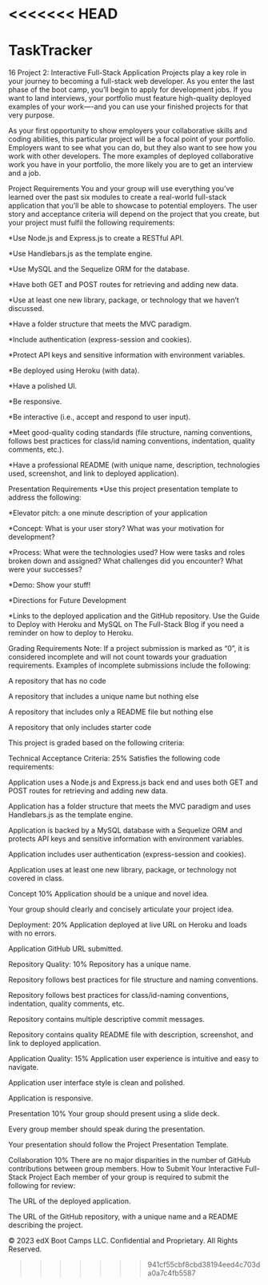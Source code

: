 <<<<<<< HEAD
=======
# TaskTracker

16 Project 2: Interactive Full-Stack Application
Projects play a key role in your journey to becoming a full-stack web developer. As you enter the last phase of the boot camp, you’ll begin to apply for development jobs. If you want to land interviews, your portfolio must feature high-quality deployed examples of your work—-and you can use your finished projects for that very purpose.

As your first opportunity to show employers your collaborative skills and coding abilities, this particular project will be a focal point of your portfolio. Employers want to see what you can do, but they also want to see how you work with other developers. The more examples of deployed collaborative work you have in your portfolio, the more likely you are to get an interview and a job.

Project Requirements
You and your group will use everything you’ve learned over the past six modules to create a real-world full-stack application that you’ll be able to showcase to potential employers. The user story and acceptance criteria will depend on the project that you create, but your project must fulfil the following requirements:

*Use Node.js and Express.js to create a RESTful API.

*Use Handlebars.js as the template engine.

*Use MySQL and the Sequelize ORM for the database.

*Have both GET and POST routes for retrieving and adding new data.

*Use at least one new library, package, or technology that we haven’t discussed.

*Have a folder structure that meets the MVC paradigm.

*Include authentication (express-session and cookies).

*Protect API keys and sensitive information with environment variables.

*Be deployed using Heroku (with data).

*Have a polished UI.

*Be responsive.

*Be interactive (i.e., accept and respond to user input).

*Meet good-quality coding standards (file structure, naming conventions, follows best practices for class/id naming conventions, indentation, quality comments, etc.).

*Have a professional README (with unique name, description, technologies used, screenshot, and link to deployed application).

Presentation Requirements
*Use this project presentation template to address the following:

*Elevator pitch: a one minute description of your application

*Concept: What is your user story? What was your motivation for development?

*Process: What were the technologies used? How were tasks and roles broken down and assigned? What challenges did you encounter? What were your successes?

*Demo: Show your stuff!

*Directions for Future Development

*Links to the deployed application and the GitHub repository. Use the Guide to Deploy with Heroku and MySQL on The Full-Stack Blog if you need a reminder on how to deploy to Heroku.

Grading Requirements
Note: If a project submission is marked as “0”, it is considered incomplete and will not count towards your graduation requirements. Examples of incomplete submissions include the following:

A repository that has no code

A repository that includes a unique name but nothing else

A repository that includes only a README file but nothing else

A repository that only includes starter code

This project is graded based on the following criteria:

Technical Acceptance Criteria: 25%
Satisfies the following code requirements:

Application uses a Node.js and Express.js back end and uses both GET and POST routes for retrieving and adding new data.

Application has a folder structure that meets the MVC paradigm and uses Handlebars.js as the template engine.

Application is backed by a MySQL database with a Sequelize ORM and protects API keys and sensitive information with environment variables.

Application includes user authentication (express-session and cookies).

Application uses at least one new library, package, or technology not covered in class.

Concept 10%
Application should be a unique and novel idea.

Your group should clearly and concisely articulate your project idea.

Deployment: 20%
Application deployed at live URL on Heroku and loads with no errors.

Application GitHub URL submitted.

Repository Quality: 10%
Repository has a unique name.

Repository follows best practices for file structure and naming conventions.

Repository follows best practices for class/id-naming conventions, indentation, quality comments, etc.

Repository contains multiple descriptive commit messages.

Repository contains quality README file with description, screenshot, and link to deployed application.

Application Quality: 15%
Application user experience is intuitive and easy to navigate.

Application user interface style is clean and polished.

Application is responsive.

Presentation 10%
Your group should present using a slide deck.

Every group member should speak during the presentation.

Your presentation should follow the Project Presentation Template.

Collaboration 10%
There are no major disparities in the number of GitHub contributions between group members.
How to Submit Your Interactive Full-Stack Project
Each member of your group is required to submit the following for review:

The URL of the deployed application.

The URL of the GitHub repository, with a unique name and a README describing the project.

© 2023 edX Boot Camps LLC. Confidential and Proprietary. All Rights Reserved.
>>>>>>> 941cf55cbf8cbd38194eed4c703da0a7c4fb5587
